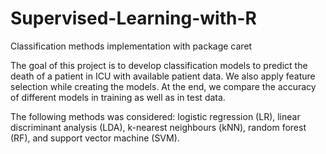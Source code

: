 # Supervised-Learning-with-R
Classification methods implementation with package caret

The goal of this project is to develop classification models to predict the death of a patient in ICU with available patient data. We also apply feature selection while creating the models. At the end, we compare the accuracy of different models in training as well as in test data. 

The following methods was considered: logistic regression (LR), linear discriminant analysis (LDA), k-nearest neighbours (kNN), random forest (RF), and support vector machine (SVM).
